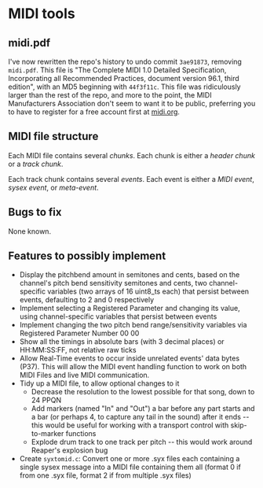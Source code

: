 # MIDI tools

## midi.pdf

I've now rewritten the repo's history to undo commit ```3ae91873```, removing ```midi.pdf```.  This file is "The Complete MIDI 1.0 Detailed Specification, Incorporating all Recommended Practices, document version 96.1, third edition", with an MD5 beginning with ```44f3f11c```.  This file was ridiculously larger than the rest of the repo, and more to the point, the MIDI Manufacturers Association don't seem to want it to be public, preferring you to have to register for a free account first at [midi.org](https://www.midi.org).

## MIDI file structure

Each MIDI file contains several *chunks*.  Each chunk is either a *header chunk* or a *track chunk*.

Each track chunk contains several *events*.  Each event is either a *MIDI event*, *sysex event*, or *meta-event*.

## Bugs to fix

None known.

## Features to possibly implement

* Display the pitchbend amount in semitones and cents, based on the channel's pitch bend sensitivity semitones and cents, two channel-specific variables (two arrays of 16 uint8_ts each) that persist between events, defaulting to 2 and 0 respectively
* Implement selecting a Registered Parameter and changing its value, using channel-specific variables that persist between events
* Implement changing the two pitch bend range/sensitivity variables via Registered Parameter Number 00 00
* Show all the timings in absolute bars (with 3 decimal places) or HH:MM:SS:FF, not relative raw ticks
* Allow Real-Time events to occur inside unrelated events' data bytes (P37).  This will allow the MIDI event handling function to work on both MIDI Files and live MIDI communication.
* Tidy up a MIDI file, to allow optional changes to it
	* Decrease the resolution to the lowest possible for that song, down to 24 PPQN
	* Add markers (named "In" and "Out") a bar before any part starts and a bar (or perhaps 4, to capture any tail in the sound) after it ends -- this would be useful for working with a transport control with skip-to-marker functions
	* Explode drum track to one track per pitch -- this would work around Reaper's explosion bug
* Create ```syxtomid.c```: Convert one or more .syx files each containing a single sysex message into a MIDI file containing them all (format 0 if from one .syx file, format 2 if from multiple .syx files)